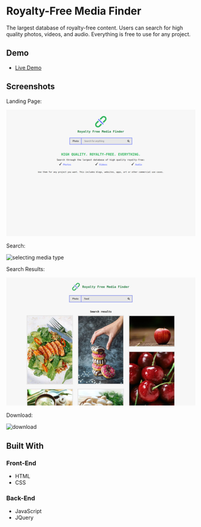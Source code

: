 # Royalty-Free Media Finder

The largest database of royalty-free content. Users can search for high quality photos, videos, and audio. Everything is free to use for any project.

## Demo

- [Live Demo](https://amjadodeh.github.io/royalty-free-media-finder/)

## Screenshots

Landing Page:

![landing page](screenshots/landing-page.png)

Search:

![selecting media type](screenshots/media-type-selector.png)

Search Results:

![search results](screenshots/search.jpg)

Download:

![download](screenshots/download.png)

## Built With

### Front-End

- HTML
- CSS

### Back-End

- JavaScript
- JQuery
